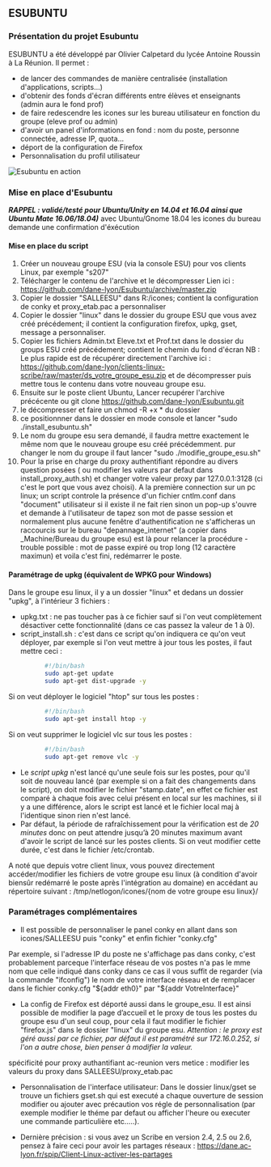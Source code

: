 ## ESUBUNTU

### Présentation du projet Esubuntu

ESUBUNTU a été développé par Olivier Calpetard du lycée Antoine Roussin à La Réunion. 
Il permet :
* de lancer des commandes de manière centralisée (installation d'applications, scripts...)
* d'obtenir des fonds d'écran différents entre élèves et enseignants (admin aura le fond prof)
* de faire redescendre les icones sur les bureau utilisateur en fonction du groupe (eleve prof ou admin)
* d'avoir un panel d'informations en fond : nom du poste, personne connectée, adresse IP, quota... 
* déport de la configuration de Firefox
* Personnalisation du profil utilisateur

![Esubuntu en action](https://framapic.org/c1on2a82srbH/JBfkDgCwhmdZ.png)


### Mise en place d'Esubuntu 

_**RAPPEL : validé/testé pour Ubuntu/Unity en 14.04 et 16.04 ainsi que Ubuntu Mate 16.06/18.04)**_
 avec Ubuntu/Gnome 18.04 les icones du bureau demande une confirmation d'éxécution

#### Mise en place du script

1. Créer un nouveau groupe ESU (via la console ESU) pour vos clients Linux, par exemple "s207"
2. Télécharger le contenu de l'archive et le décompresser 
Lien ici : https://github.com/dane-lyon/Esubuntu/archive/master.zip
3. Copier le dossier "SALLEESU" dans R:/icones; contient la configuration de conky et proxy_etab.pac a personnaliser
4. Copier le dossier "linux" dans le dossier du groupe ESU que vous avez créé précédement; il contient la configuration firefox, upkg, gset, message a personnaliser.
5. Copier les fichiers Admin.txt Eleve.txt et Prof.txt dans le dossier du groups ESU créé précédement; contient le chemin du fond d'écran
NB : Le plus rapide est de récupérer directement l'archive ici : https://github.com/dane-lyon/clients-linux-scribe/raw/master/ds_votre_groupe_esu.zip
et de décompresser puis mettre tous le contenu dans votre nouveau groupe esu.
6. Ensuite sur le poste client Ubuntu, Lancer 
recupérer l'archive précécente ou git clone https://github.com/dane-lyon/Esubuntu.git
7. le décompresser et faire un chmod -R +x * du dossier
8. ce positionnner dans le dossier en mode console et lancer "sudo ./install_esubuntu.sh"
9. Le nom du groupe esu sera demandé, il faudra mettre exactement le même nom que le nouveau groupe esu créé précédemment.
pur changer le nom du groupe il faut lancer "sudo ./modifie_groupe_esu.sh"
10. Pour la prise en charge du proxy authentifiant répondre au divers question posées ( ou modifier les valeurs par defaut dans install_proxy_auth.sh) et changer votre valeur proxy par 127.0.0.1:3128 (ci c'est le port que vous avez choisi).
A la première connection sur un pc linux; un script controle la présence d'un fichier cntlm.conf dans "document" utilisateur
si il existe il ne fait rien
sinon un pop-up s'ouvre et demande à l'utilisateur de tapez son mot de passe session
et normalement plus aucune fenêtre d'authentification ne s'afficheras
un raccourcis sur le bureau "depannage_internet" (a copier dans _Machine/Bureau du groupe esu) est là pour relancer la procédure
-trouble possible : mot de passe expiré ou trop long (12 caractère maximun)
et voila c'est fini, redémarrer le poste.


#### Paramétrage de upkg (équivalent de WPKG pour Windows)

Dans le groupe esu linux, il y a un dossier "linux" et dedans un dossier "upkg", à l'intérieur 3 fichiers :
* upkg.txt : ne pas toucher pas à ce fichier sauf si l'on veut complètement désactiver cette fonctionnalité (dans ce cas passez la valeur de 1 à 0).
* script_install.sh : c'est dans ce script qu'on indiquera ce qu'on veut déployer, par exemple si l'on veut mettre à jour tous les postes, il faut mettre ceci :

```bash
          #!/bin/bash
          sudo apt-get update
          sudo apt-get dist-upgrade -y
```
          
Si on veut déployer le logiciel "htop" sur tous les postes :

```bash
          #!/bin/bash
          sudo apt-get install htop -y
```
    
          
Si on veut supprimer le logiciel vlc sur tous les postes :

```bash
          #!/bin/bash
          sudo apt-get remove vlc -y
```
* Le *script upkg* n'est lancé qu'une seule fois sur les postes, pour qu'il soit de nouveau lancé (par exemple si on a fait 
des changements dans le script), on doit modifier le fichier "stamp.date", en effet ce fichier est comparé à chaque fois 
avec celui présent en local sur les machines, si il y a une différence, alors le script est lancé et le fichier local maj 
à l'identique sinon rien n'est lancé. 
* Par défaut, la période de rafraîchissement pour la vérification est de *20 minutes* donc on peut attendre jusqu’à 20 minutes 
maximum avant d'avoir le script de lancé sur les postes clients. Si on veut modifier cette durée, c'est dans le fichier 
/etc/crontab.

A noté que depuis votre client linux, vous pouvez directement accéder/modifier les fichiers de votre groupe esu linux (à condition d'avoir biensûr redémarré le poste après l'intégration au domaine) en accédant au répertoire suivant :
/tmp/netlogon/icones/{nom de votre groupe esu linux}/


### Paramétrages complémentaires

* Il est possible de personnaliser le panel conky en allant dans son icones/SALLEESU puis "conky" et enfin fichier "conky.cfg"

Par exemple, si l'adresse IP du poste ne s'affichage pas dans conky, c'est probablement parceque l'interface réseau de vos postes n'a pas le mme nom que celle indiqué dans conky dans ce cas il vous suffit de regarder (via la commande "ifconfig") le nom de votre interface réseau et de remplacer dans le fichier conky.cfg "${addr eth0}" par "${addr VotreInterface}"

* La config de Firefox est déporté aussi dans le groupe_esu. Il est ainsi possible de modifier la page d’accueil et le proxy de tous les postes du groupe esu d'un seul coup, pour cela il faut modifier le fichier "firefox.js" dans le dossier "linux" du groupe esu.
_Attention : le proxy est géré aussi par ce fichier, par défaut il est paramétré sur 172.16.0.252, si l'on a autre chose, bien penser à modifier la valeur._ 

spécificité pour proxy authantifiant ac-reunion vers metice : modifier les valeurs du proxy dans SALLEESU/proxy_etab.pac

* Personnalisation de l'interface utilisateur:
Dans le dossier linux/gset se trouve un fichiers gset.sh qui est executé a chaque ouverture de session
modifier ou ajouter avec précaution vos régle de personnalisation (par exemple modifier le théme par defaut ou afficher l'heure ou executer une commande particulière etc.....).

* Dernière précision : si vous avez un Scribe en version 2.4, 2.5 ou 2.6, pensez à faire ceci pour avoir les partages réseaux :
https://dane.ac-lyon.fr/spip/Client-Linux-activer-les-partages


